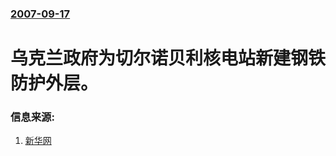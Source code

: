 ### [2007-09-17](/news/2007/09/17/index.md)

##### 
# 乌克兰政府为切尔诺贝利核电站新建钢铁防护外层。




### 信息来源:

1. [新华网](http://news.xinhuanet.com/newscenter/2007-09/18/content_6743852.htm)
